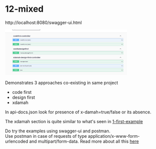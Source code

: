 # 12-mixed #



http://localhost:8080/swagger-ui.html   

<img src="imgs/screen01.png" alt="Step1" width="400"/>

Demonstrates 3 approaches co-existing in same project   
* code first
* design first
* xdamah  

In api-docs.json look for presence of x-damah=true/false or its absence.   

The xdamah section is quite similar to what's seen in [1-first-example](../1-first-example/README.md) 

Do try the examples using swagger-ui and postman.   
Use postman in case of requests of type application/x-www-form-urlencoded and multipart/form-data.   Read more about all this [here](../README.md) 




